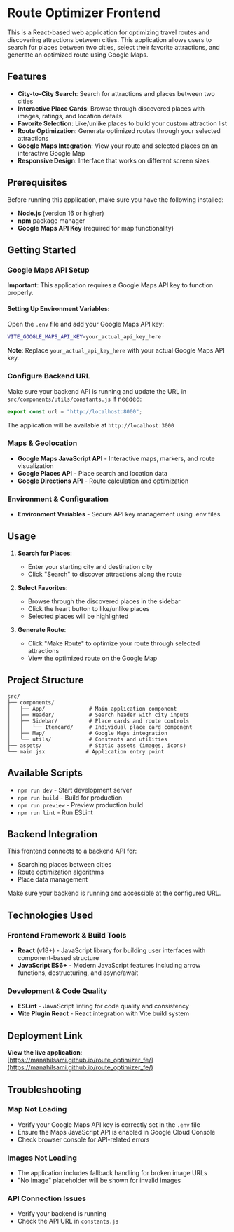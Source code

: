 # Route Optimizer Frontend

This is a React-based web application for optimizing travel routes and discovering attractions between cities. This application allows users to search for places between two cities, select their favorite attractions, and generate an optimized route using Google Maps.

## Features

- **City-to-City Search**: Search for attractions and places between two cities
- **Interactive Place Cards**: Browse through discovered places with images, ratings, and location details
- **Favorite Selection**: Like/unlike places to build your custom attraction list
- **Route Optimization**: Generate optimized routes through your selected attractions
- **Google Maps Integration**: View your route and selected places on an interactive Google Map
- **Responsive Design**: Interface that works on different screen sizes

## Prerequisites

Before running this application, make sure you have the following installed:

- **Node.js** (version 16 or higher)
- **npm** package manager
- **Google Maps API Key** (required for map functionality)

## Getting Started

### Google Maps API Setup

**Important**: This application requires a Google Maps API key to function properly.

#### Setting Up Environment Variables:

Open the `.env` file and add your Google Maps API key:

```bash
VITE_GOOGLE_MAPS_API_KEY=your_actual_api_key_here
```

**Note**: Replace `your_actual_api_key_here` with your actual Google Maps API key.

### Configure Backend URL

Make sure your backend API is running and update the URL in `src/components/utils/constants.js` if needed:

```javascript
export const url = "http://localhost:8000";
```

The application will be available at `http://localhost:3000`

### Maps & Geolocation

- **Google Maps JavaScript API** - Interactive maps, markers, and route visualization
- **Google Places API** - Place search and location data
- **Google Directions API** - Route calculation and optimization

### Environment & Configuration

- **Environment Variables** - Secure API key management using .env files

## Usage

1. **Search for Places**:

   - Enter your starting city and destination city
   - Click "Search" to discover attractions along the route

2. **Select Favorites**:

   - Browse through the discovered places in the sidebar
   - Click the heart button to like/unlike places
   - Selected places will be highlighted

3. **Generate Route**:
   - Click "Make Route" to optimize your route through selected attractions
   - View the optimized route on the Google Map

## Project Structure

```
src/
├── components/
│   ├── App/              # Main application component
│   ├── Header/           # Search header with city inputs
│   ├── Sidebar/          # Place cards and route controls
│   │   └── Itemcard/     # Individual place card component
│   ├── Map/              # Google Maps integration
│   └── utils/            # Constants and utilities
├── assets/               # Static assets (images, icons)
└── main.jsx             # Application entry point
```

## Available Scripts

- `npm run dev` - Start development server
- `npm run build` - Build for production
- `npm run preview` - Preview production build
- `npm run lint` - Run ESLint

## Backend Integration

This frontend connects to a backend API for:

- Searching places between cities
- Route optimization algorithms
- Place data management

Make sure your backend is running and accessible at the configured URL.

## Technologies Used

### Frontend Framework & Build Tools

- **React** (v18+) - JavaScript library for building user interfaces with component-based structure
- **JavaScript ES6+** - Modern JavaScript features including arrow functions, destructuring, and async/await

### Development & Code Quality

- **ESLint** - JavaScript linting for code quality and consistency
- **Vite Plugin React** - React integration with Vite build system

## Deployment Link

**View the live application**: [https://manahilsami.github.io/route_optimizer_fe/](https://manahilsami.github.io/route_optimizer_fe/)

## Troubleshooting

### Map Not Loading

- Verify your Google Maps API key is correctly set in the `.env` file
- Ensure the Maps JavaScript API is enabled in Google Cloud Console
- Check browser console for API-related errors

### Images Not Loading

- The application includes fallback handling for broken image URLs
- "No Image" placeholder will be shown for invalid images

### API Connection Issues

- Verify your backend is running
- Check the API URL in `constants.js`
